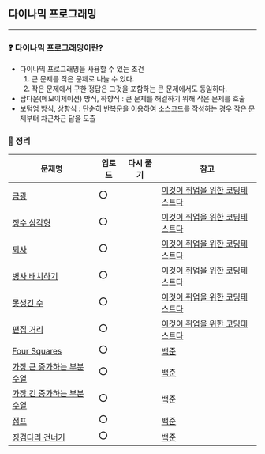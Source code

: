 ## 다이나믹 프로그래밍
-----
### ❓ 다이나믹 프로그래밍이란?
- 다이나믹 프로그래밍을 사용할 수 있는 조건
  1. 큰 문제를 작은 문제로 나눌 수 있다.
  2. 작은 문제에서 구한 정답은 그것을 포함하는 큰 문제에서도 동일하다.
- 탑다운(메모이제이션) 방식, 하향식 : 큰 문제를 해결하기 위해 작은 문제를 호출
- 보텀엄 방식, 상향식 : 단순히 반복문을 이용하여 소스코드를 작성하는 경우 작은 문제부터 차근차근 답을 도출
### 🔖 정리
|문제명|업로드|다시 풀기|참고|
|-----|----|----|----|
|[금광](https://github.com/soocy0718/python/tree/main/coding_study/DP/%EA%B8%88%EA%B4%91_%EC%BD%94%EB%93%9C_%EC%84%A4%EB%AA%85)|⭕||[이것이 취업을 위한 코딩테스트다](https://github.com/ndb796/python-for-coding-test)|
|[정수 삼각형](https://github.com/soocy0718/python/blob/main/coding_study/DP/%EC%9D%B4%EC%BD%94%ED%85%8C_32_%EC%A0%95%EC%88%98%20%EC%82%BC%EA%B0%81%ED%98%95_0315.py)|⭕||[이것이 취업을 위한 코딩테스트다](https://github.com/ndb796/python-for-coding-test)|
|[퇴사](https://github.com/soocy0718/python/blob/main/coding_study/DP/%EC%9D%B4%EC%BD%94%ED%85%8C_33_%ED%87%B4%EC%82%AC_0315.py)|⭕||[이것이 취업을 위한 코딩테스트다](https://github.com/ndb796/python-for-coding-test)|
|[병사 배치하기](https://github.com/soocy0718/python/blob/main/coding_study/DP/%EC%9D%B4%EC%BD%94%ED%85%8C_34_%EB%B3%91%EC%82%AC%20%EB%B0%B0%EC%B9%98%ED%95%98%EA%B8%B0_0315.py)|⭕||[이것이 취업을 위한 코딩테스트다](https://github.com/ndb796/python-for-coding-test)|
|[못생긴 수](https://github.com/soocy0718/python/blob/main/coding_study/DP/%EC%9D%B4%EC%BD%94%ED%85%8C_35_%EB%AA%BB%EC%83%9D%EA%B8%B4%20%EC%88%98_0315.py)|⭕||[이것이 취업을 위한 코딩테스트다](https://github.com/ndb796/python-for-coding-test)|
|[편집 거리](https://github.com/soocy0718/python/blob/main/coding_study/DP/%EC%9D%B4%EC%BD%94%ED%85%8C_36_%ED%8E%B8%EC%A7%91%20%EA%B1%B0%EB%A6%AC_0315.py)|⭕||[이것이 취업을 위한 코딩테스트다](https://github.com/ndb796/python-for-coding-test)|
|[Four Squares](https://github.com/soocy0718/python/blob/main/coding_study/DP/%EB%B0%B1%EC%A4%80_17626_Four%20Squares_0315.py)|⭕||[백준](https://www.acmicpc.net/problem/17626) |
|[가장 큰 증가하는 부분 수열]()|⭕||[백준](https://www.acmicpc.net/problem/11055) |
|[가장 긴 증가하는 부분 수열]()|⭕||[백준](https://www.acmicpc.net/problem/11053) |
|[점프]()|⭕||[백준](https://www.acmicpc.net/problem/1890) |
|[징검다리 건너기]()|⭕||[백준](https://www.acmicpc.net/problem/21317) |